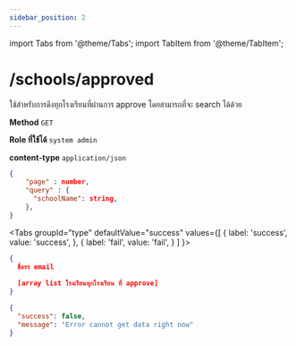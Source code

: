 ```yaml
---
sidebar_position: 2
---
```

import Tabs from '@theme/Tabs';
import TabItem from '@theme/TabItem';

# /schools/approved


ใช้สำหรับการดึงทุกโรงเรียนที่ผ่านการ approve โดยสามารถที่จะ search ได้ด้วย

**Method** `GET`

**Role ที่ใช้ได้** `system admin`

**content-type** `application/json`

```json title="Request"
{
    "page" : number,
    "query" : {
      "schoolName": string,
    },
}
```


<Tabs
  groupId="type"
  defaultValue="success"
  values={[
    { label: 'success', value: 'success', },
    { label: 'fail', value: 'fail', }
  ]
}>

<TabItem value="success">

```json title="Response"
{
  ชื่อรร email
  
  [array list โรงเรียนทุกโรงเรียน ที่ approve]
}
```
</TabItem>

<TabItem value="fail">

```json title="Response"
{
  "success": false,
  "message": "Error cannot get data right now"
}
```
</TabItem>

</Tabs>




